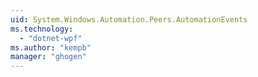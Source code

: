 ```yaml
---
uid: System.Windows.Automation.Peers.AutomationEvents
ms.technology: 
  - "dotnet-wpf"
ms.author: "kempb"
manager: "ghogen"
---
```

